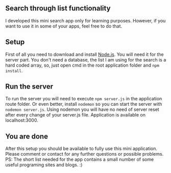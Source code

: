 ## Search through list functionality

I developed this mini search app only for learning purposes. However, if you want to use it in some of your apps, feel free to do that.

## Setup

First of all you need to download and install [Node.js](https://nodejs.org/en/download/). You will need it for the server part.
You don't need a database, the list I am using for the search is a hard coded array, so, just open cmd in the root application folder and `npm install`.

## Run the server
To run the server you will need to execute `npm server.js` in the application route folder. Or even better, install `nodemon` so
you can start the server with `nodemon server.js`. Using nodemon you will have no need of server reset after every change of your server.js file.
Application is available on localhost:3000.

## You are done

After this setup you should be available to fully use this mini application. Please comment or contact for any further questions or possible problems.
PS: The short list needed for the app contains a small number of some useful programing sites and blogs. :)